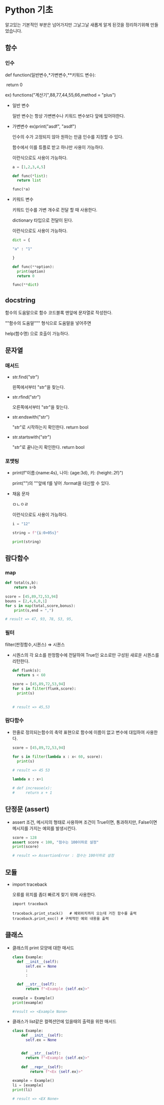# Python 기초

알고있는 기본적인 부분은 넘어가지만 그날그날 새롭게 알게 된것을 정리하기위해 만들었습니다.

## 함수

### 인수

def function(일반변수,*가변변수,**키워드 변수):

​	return 0

ex) functions("계산기",88,77,44,55,66,method = "plus")

* 일반 변수

  일반 변수는 항상 가변변수나 키워드 변수보다 앞에 있어야한다.

* 가변변수 ex)print("asdf", "asdf")

  인수의 수가 고정되지 않아 원하는 만큼 인수를 지정할 수 있다.

  함수에서 이를 튜플로 받고 하나만 사용이 가능하다.

  이런식으로도 사용이 가능하다.

  ```python
  a = [1,2,3,4,5]
  
  def func(*list):
  	return list
  
  func(*a)
  ```

  

  

* 키워드 변수

  키워드 인수를 가변 개수로 전달 할 때 사용한다.

  dictionary 타입으로 전달이 된다.
  
  이런식으로도 사용이 가능하다.
  
  ```python
  dict = {
  
  "a" : "1"
  
  }
  
  def func(**option):
  	print(option)
  	return 0
  
  func(**dict)
  ```
  
  
  
  
  
  

 ## docstring

함수의 도움말으로 함수 코드블록 맨앞에 문자열로 작성한다.

""함수의 도움말""" 형식으로 도움말을 넣어주면 

help(함수명) 으로 호출이 가능하다.



## 문자열

### 매서드

* str.find("str")

  왼쪽에서부터 "str"을 찾는다.

* str.rfind("str")

  오른쪽에서부터 "str"을 찾는다.

* str.endswith("str")

  "str"로 시작하는지 확인한다. return bool

* str.startswith("str")

  "str"로 끝나는지 확인한다. return bool

  

 ### 포맷팅

* print(f"이름:{name:4s}, 나이: {age:3d}, 키: {height:.2f}")

  print("")의 ""앞에 f를 넣어 .format을 대신할 수 있다.

* 채움 문자

  ㅁㄴㅇㄹ

  이런식으로도 사용이 가능하다.

  ```python
  i = "12"
  
  string = f"{i:0>05s}"
  
  print(string)
  ```






## 람다함수

### map



```python
def total(s,b):
	return s+b
	
score = [45,89,72,53,94]
bouns = [2,4,6,0,1]
for s in map(total,score,bonus):
	print(s,end = ",")

# result => 47, 93, 78, 53, 95,
```





### 필터

filter(판정함수,시퀀스) => 시퀀스

* 시퀀스의 각 요소를 판정함수에 전달하여 True인 요소로만 구성된 새로운 시퀀스를 리턴한다.

  ```python
  def flunk(s):
  	return s < 60
  	
  score = [45,89,72,53,94]
  for s in filter(flunk,score):
  	print(s)
  	
  	
  # result => 45,53
  ```




### 람다함수

* 한줄로 정의되는함수의 축약 표현으로 함수에 이름이 없고 변수에 대입하여 사용한다.

  ```python
  score = [45,89,72,53,94]
  
  for s in filter(lambda x : x< 60, score):
  	print(s)
  	
  # result => 45 53
  ```

  ```python
  lambda x : x+1
  
  # def increase(x):
  # 	return x + 1
  ```

  



## 단정문 (assert)

* assert 조건, 메시지의 형태로 사용하며 조건이 True이면, 통과하지만, False이면 메시지를 가지는 예외를 발생시킨다.

  ```python
  score = 128
  assert score < 100, "점수는 100이하로 설정"
  print(score)
  
  # result => AssertionError : 점수는 100이하로 설정 
  ```



## 모듈

* import traceback

  오류를 위치를 좀더 빠르게 찾기 위해 사용한다.

  ```
  import traceback
  
  traceback.print_stack()	# 예외위치까지 오는데 거친 함수를 출력
  traceback.print_exc()	# 구체적인 예외 내용을 출력
  ```

  



## 클래스

* 클래스의 print 모양에 대한 매서드

  ```python
  class Example:
  	def __init__(self):
  		self.ex = None
  		:
  		:
  
  	def __str__(self):
  		return f"<Example {self.ex}>"
  	
  example = Example()
  print(example)
  
  #result => <Example None>
  ```

  

* 클래스가 list같은 컬렉션안에 있을때의 출력을 위한 매서드

  ```python
  class Example:
      def __init__(self):
  	    self.ex = None
  
  
      def __str__(self):
  	    return f"<Example {self.ex}>"
      
      def __repr__(self):
          return f"<Ex {self.ex}>"
  	
  example = Example()
  li = [example]
  print(li)
  
  # result => <EX None>
  ```

  


